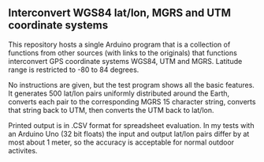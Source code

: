 ## Interconvert WGS84 lat/lon, MGRS and UTM coordinate systems

This repository hosts a single Arduino program that is a collection of functions from other sources (with links to the originals)
that functions interconvert GPS coordinate systems WGS84, UTM and MGRS. Latitude range is restricted to -80 to 84 degrees.

No instructions are given, but the test program shows all the basic features. It generates 500 lat/lon pairs uniformly distributed around the Earth,
converts each pair to the corresponding MGRS 15 character string, converts that string back to UTM, then converts the UTM back to lat/lon.

Printed output is in .CSV format for spreadsheet evaluation. In my tests with an Arduino Uno (32 bit floats)
the input and output lat/lon pairs differ by at most about 1 meter, so the accuracy is acceptable for normal outdoor activites.
